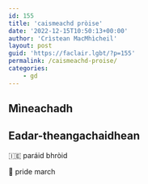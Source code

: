 ```yaml
---
id: 155
title: 'caismeachd pròise'
date: '2022-12-15T10:50:13+00:00'
author: 'Crìstean MacMhìcheil'
layout: post
guid: 'https://faclair.lgbt/?p=155'
permalink: /caismeachd-proise/
categories:
    - gd
---
```


## Mìneachadh

## Eadar-theangachaidhean

&#x1f1ee;&#x1f1ea; paráid bhròid

&#x1f3f4;&#xe0067;&#xe0062;&#xe0065;&#xe006e;&#xe0067;&#xe007f; pride march
